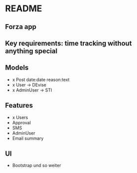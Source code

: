 # README

## Forza app

## Key requirements: time tracking without anything special

## Models
- x Post date:date reason:text
- x User -> DEvise
- x AdminUser -> STI

## Features
- x Users
- Approval
- SMS
- AdminUser
- Email summary


## UI
- Bootstrap und so weiter